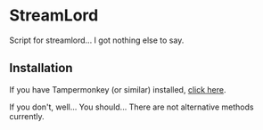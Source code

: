 # StreamLord

Script for streamlord... I got nothing else to say.

## Installation

If you have Tampermonkey (or similar) installed, [click here](https://github.com/siku2/InScripts/raw/master/scripts/StreamLord/dist/script.user.js).

If you don't, well... You should... There are not alternative methods currently.

